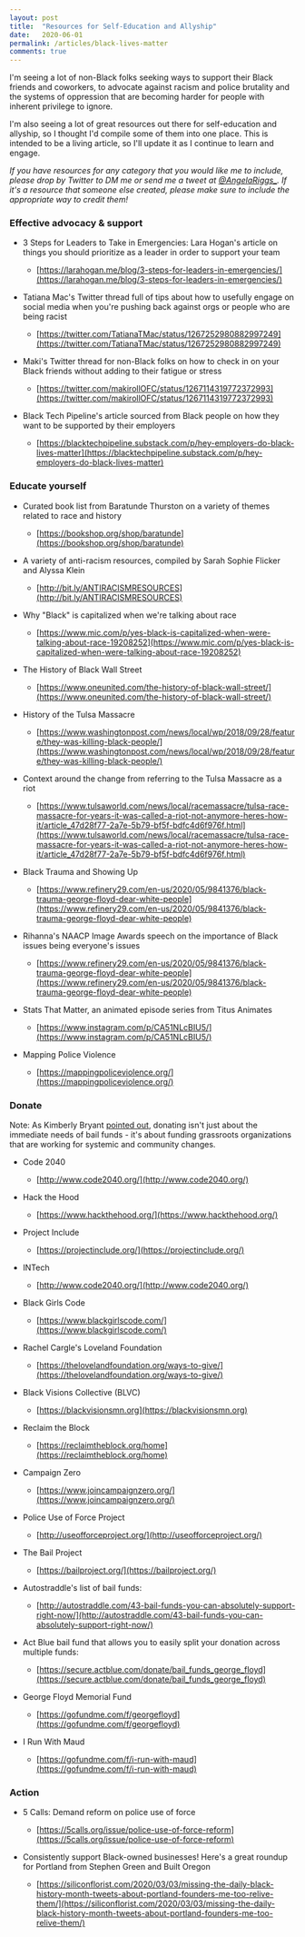 ```yaml
---
layout: post
title:  "Resources for Self-Education and Allyship"
date:   2020-06-01
permalink: /articles/black-lives-matter
comments: true
---
```


I'm seeing a lot of non-Black folks seeking ways to support their Black friends and coworkers, to advocate against racism and police brutality and the systems of oppression that are becoming harder for people with inherent privilege to ignore.

I'm also seeing a lot of great resources out there for self-education and allyship, so I thought I'd compile some of them into one place. This is intended to be a living article, so I'll update it as I continue to learn and engage.

*If you have resources for any category that you would like me to include, please drop by Twitter to DM me or send me a tweet at [@AngelaRiggs_](https://twitter.com/AngelaRiggs_). If it's a resource that someone else created, please make sure to include the appropriate way to credit them!*

### Effective advocacy & support 

- 3 Steps for Leaders to Take in Emergencies: Lara Hogan's article on things you should prioritize as a leader in order to support your team
  - [https://larahogan.me/blog/3-steps-for-leaders-in-emergencies/](https://larahogan.me/blog/3-steps-for-leaders-in-emergencies/)

- Tatiana Mac's Twitter thread full of tips about how to usefully engage on social media when you're pushing back against orgs or people who are being racist
  - [https://twitter.com/TatianaTMac/status/1267252980882997249](https://twitter.com/TatianaTMac/status/1267252980882997249)

- Maki's Twitter thread for non-Black folks on how to check in on your Black friends without adding to their fatigue or stress
  - [https://twitter.com/makirollOFC/status/1267114319772372993](https://twitter.com/makirollOFC/status/1267114319772372993)

- Black Tech Pipeline's article sourced from Black people on how they want to be supported by their employers
  - [https://blacktechpipeline.substack.com/p/hey-employers-do-black-lives-matter](https://blacktechpipeline.substack.com/p/hey-employers-do-black-lives-matter)

### Educate yourself

- Curated book list from Baratunde Thurston on a variety of themes related to race and history
  - [https://bookshop.org/shop/baratunde](https://bookshop.org/shop/baratunde)

- A variety of anti-racism resources, compiled by Sarah Sophie Flicker and Alyssa Klein
  -	[http://bit.ly/ANTIRACISMRESOURCES](http://bit.ly/ANTIRACISMRESOURCES)

- Why "Black" is capitalized when we're talking about race
  - [https://www.mic.com/p/yes-black-is-capitalized-when-were-talking-about-race-19208252](https://www.mic.com/p/yes-black-is-capitalized-when-were-talking-about-race-19208252)

- The History of Black Wall Street
  - [https://www.oneunited.com/the-history-of-black-wall-street/](https://www.oneunited.com/the-history-of-black-wall-street/)

- History of the Tulsa Massacre
  - [https://www.washingtonpost.com/news/local/wp/2018/09/28/feature/they-was-killing-black-people/](https://www.washingtonpost.com/news/local/wp/2018/09/28/feature/they-was-killing-black-people/)

- Context around the change from referring to the Tulsa Massacre as a riot
  - [https://www.tulsaworld.com/news/local/racemassacre/tulsa-race-massacre-for-years-it-was-called-a-riot-not-anymore-heres-how-it/article_47d28f77-2a7e-5b79-bf5f-bdfc4d6f976f.html](https://www.tulsaworld.com/news/local/racemassacre/tulsa-race-massacre-for-years-it-was-called-a-riot-not-anymore-heres-how-it/article_47d28f77-2a7e-5b79-bf5f-bdfc4d6f976f.html)

- Black Trauma and Showing Up
  - [https://www.refinery29.com/en-us/2020/05/9841376/black-trauma-george-floyd-dear-white-people](https://www.refinery29.com/en-us/2020/05/9841376/black-trauma-george-floyd-dear-white-people)

- Rihanna's NAACP Image Awards speech on the importance of Black issues being everyone's issues
  - [https://www.refinery29.com/en-us/2020/05/9841376/black-trauma-george-floyd-dear-white-people](https://www.refinery29.com/en-us/2020/05/9841376/black-trauma-george-floyd-dear-white-people)

- Stats That Matter, an animated episode series from Titus Animates
  - [https://www.instagram.com/p/CA51NLcBIU5/](https://www.instagram.com/p/CA51NLcBIU5/)

- Mapping Police Violence
  - [https://mappingpoliceviolence.org/](https://mappingpoliceviolence.org/)

  
### Donate

Note: As Kimberly Bryant [pointed out](https://twitter.com/6Gems/status/1267526405937483778), donating isn't just about the immediate needs of bail funds - it's about funding grassroots organizations that are working for systemic and community changes.

- Code 2040
  - [http://www.code2040.org/](http://www.code2040.org/)

- Hack the Hood
  - [https://www.hackthehood.org/](https://www.hackthehood.org/)

- Project Include
  - [https://projectinclude.org/](https://projectinclude.org/)

- INTech
  - [http://www.code2040.org/](http://www.code2040.org/)

- Black Girls Code
  - [https://www.blackgirlscode.com/](https://www.blackgirlscode.com/)

- Rachel Cargle's Loveland Foundation
  - [https://thelovelandfoundation.org/ways-to-give/](https://thelovelandfoundation.org/ways-to-give/)

- Black Visions Collective (BLVC)
  - [https://blackvisionsmn.org](https://blackvisionsmn.org)

- Reclaim the Block
  - [https://reclaimtheblock.org/home](https://reclaimtheblock.org/home)

- Campaign Zero
  - [https://www.joincampaignzero.org/](https://www.joincampaignzero.org/)

- Police Use of Force Project
  - [http://useofforceproject.org/](http://useofforceproject.org/)

- The Bail Project
  - [https://bailproject.org/](https://bailproject.org/)

- Autostraddle's list of bail funds:
  - [http://autostraddle.com/43-bail-funds-you-can-absolutely-support-right-now/](http://autostraddle.com/43-bail-funds-you-can-absolutely-support-right-now/)

- Act Blue bail fund that allows you to easily split your donation across multiple funds:
  - [https://secure.actblue.com/donate/bail_funds_george_floyd](https://secure.actblue.com/donate/bail_funds_george_floyd)

- George Floyd Memorial Fund
  -	[https://gofundme.com/f/georgefloyd](https://gofundme.com/f/georgefloyd)

- I Run With Maud
  - [https://gofundme.com/f/i-run-with-maud](https://gofundme.com/f/i-run-with-maud)

### Action

- 5 Calls: Demand reform on police use of force
  - [https://5calls.org/issue/police-use-of-force-reform](https://5calls.org/issue/police-use-of-force-reform)

- Consistently support Black-owned businesses! Here's a great roundup for Portland from Stephen Green and Built Oregon
  - [https://siliconflorist.com/2020/03/03/missing-the-daily-black-history-month-tweets-about-portland-founders-me-too-relive-them/](https://siliconflorist.com/2020/03/03/missing-the-daily-black-history-month-tweets-about-portland-founders-me-too-relive-them/)

